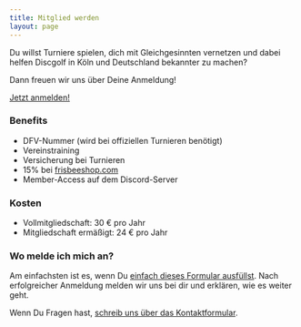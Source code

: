 ```yaml
---
title: Mitglied werden
layout: page
---
```


Du willst Turniere spielen, dich mit Gleichgesinnten vernetzen und dabei helfen Discgolf in Köln und Deutschland bekannter zu machen?

Dann freuen wir uns über Deine Anmeldung!

<a href="/register/" class="button button--big button--primary">Jetzt anmelden!</a>


### Benefits

- DFV-Nummer (wird bei offiziellen Turnieren benötigt)
- Vereinstraining
- Versicherung bei Turnieren
- 15% bei [frisbeeshop.com](https://frisbeeshop.com)
- Member-Access auf dem Discord-Server

### Kosten

- Vollmitgliedschaft: 30 € pro Jahr
- Mitgliedschaft ermäßigt: 24 € pro Jahr

### Wo melde ich mich an?

Am einfachsten ist es, wenn Du [einfach dieses Formular ausfüllst](/register/). Nach erfolgreicher Anmeldung melden wir uns bei dir und erklären, wie es weiter geht.

Wenn Du Fragen hast, [schreib uns über das Kontaktformular](/contact/).
